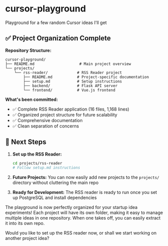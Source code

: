 # cursor-playground
Playground for a few random Cursor ideas I'll get

## ✅ Project Organization Complete

**Repository Structure:**
```
cursor-playground/
├── README.md                    # Main project overview
└── projects/
    └── rss-reader/             # RSS Reader project
        ├── README.md           # Project-specific documentation
        ├── setup.md            # Setup instructions
        ├── backend/            # Flask API server
        └── frontend/           # Vue.js frontend
```

**What's been committed:**
- ✅ Complete RSS Reader application (16 files, 1,168 lines)
- ✅ Organized project structure for future scalability
- ✅ Comprehensive documentation
- ✅ Clean separation of concerns

## 🚀 Next Steps

1. **Set up the RSS Reader:**
   ```bash
   cd projects/rss-reader
   # Follow setup.md instructions
   ```

2. **Future Projects:** You can now easily add new projects to the `projects/` directory without cluttering the main repo

3. **Ready for Development:** The RSS reader is ready to run once you set up PostgreSQL and install dependencies

The playground is now perfectly organized for your startup idea experiments! Each project will have its own folder, making it easy to manage multiple ideas in one repository. When one takes off, you can easily extract it into its own repo.

Would you like to set up the RSS reader now, or shall we start working on another project idea?
